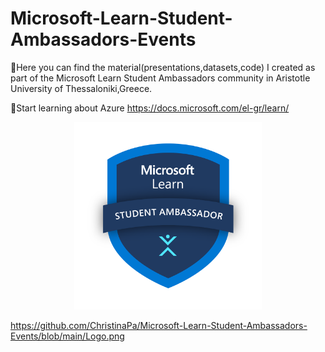 # Microsoft-Learn-Student-Ambassadors-Events

🔆Here you can find the material(presentations,datasets,code) I created as part of the Microsoft Learn Student Ambassadors community in Aristotle University of Thessaloniki,Greece.

🔆Start learning about Azure https://docs.microsoft.com/el-gr/learn/

<p align="center">
  <img width="300"  src="https://github.com/ChristinaPa/Microsoft-Learn-Student-Ambassadors-Events/blob/main/Logo.png">
</p>


https://github.com/ChristinaPa/Microsoft-Learn-Student-Ambassadors-Events/blob/main/Logo.png
